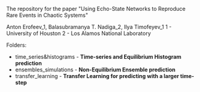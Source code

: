 The repository for the paper "Using Echo-State Networks to Reproduce Rare Events in Chaotic Systems"

Anton Erofeev_1, Balasubramanya T. Nadiga_2, Ilya Timofeyev_1
1 - University of Houston 
2 - Los Alamos National Laboratory


Folders:
- time_series&histograms - <b>Time-series and Equilibrium Histogram prediction</b>
- ensembles_simulations - <b>Non-Equilibrium Ensemble prediction</b>
- transfer_learning - <b>Transfer Learning for predicting with a larger time-step</b>



